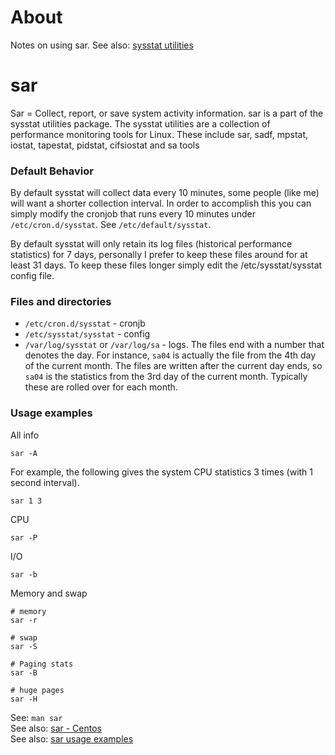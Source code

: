 # About

Notes on using sar. See also: [sysstat utilities](https://github.com/mdeguzis/documents/tree/master/linux-applications/sysstat)

# sar

Sar = Collect, report, or save system activity information. sar is a part of the sysstat utilities package. The sysstat utilities are a collection of performance monitoring tools for Linux. These include sar, sadf, mpstat, iostat, tapestat, pidstat, cifsiostat  and sa tools

### Default Behavior

By default sysstat will collect data every 10 minutes, some people (like me) will want a shorter collection interval. In order to accomplish this you can simply modify the cronjob that runs every 10 minutes under `/etc/cron.d/sysstat`. See `/etc/default/sysstat`.

By default sysstat will only retain its log files (historical performance statistics) for 7 days, personally I prefer to keep these files around for at least 31 days. To keep these files longer simply edit the /etc/sysstat/sysstat config file.

### Files and directories

* `/etc/cron.d/sysstat` - cronjb
* `/etc/sysstat/sysstat` - config
* `/var/log/sysstat` or `/var/log/sa` - logs. The files end with a number that denotes the day. For instance, `sa04` is actually the file from the 4th day of the current month. The files are written after the current day ends, so `sa04` is the statistics from the 3rd day of the current month. Typically these are rolled over for each month.

### Usage examples

All info
```
sar -A
```

For example, the following gives the system CPU statistics 3 times (with 1 second interval).
```
sar 1 3
```

CPU
```
sar -P
```

I/O
```
sar -b
```

Memory and swap
```
# memory
sar -r

# swap
sar -S

# Paging stats
sar -B

# huge pages
sar -H
```

See: `man sar`  
See also: [sar - Centos](https://www.globo.tech/learning-center/install-sar-centos)  
See also: [sar usage examples](http://www.thegeekstuff.com/2011/03/sar-examples)
